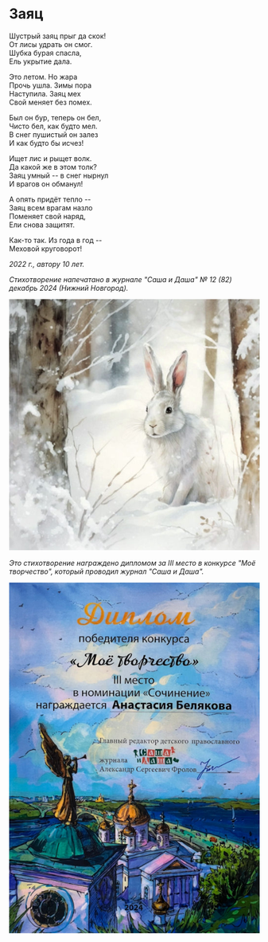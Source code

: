 # Заяц

Шустрый заяц прыг да скок!  
От лисы удрать он смог.  
Шубка бурая спасла,  
Ель укрытие дала.

Это летом. Но жара  
Прочь ушла. Зимы пора  
Наступила. Заяц мех  
Свой меняет без помех.

Был он бур, теперь он бел,  
Чисто бел, как будто мел.  
В снег пушистый он залез  
И как будто бы исчез!

Ищет лис и рыщет волк.  
Да какой же в этом толк?  
Заяц умный -- в снег нырнул  
И врагов он обманул!

А опять придёт тепло --  
Заяц всем врагам назло  
Поменяет свой наряд,  
Ели снова защитят.

Как-то так. Из года в год --  
Меховой круговорот!

*2022 г., автору 10 лет.*

*Стихотворение напечатано в журнале "Саша и Даша" № 12 (82) декабрь 2024 (Нижний Новгород).*

![Заяц](../images/hare.jpg)

*Это стихотворение награждено дипломом за III место в конкурсе "Моё творчество", который проводил журнал "Саша и Даша".*

![Диплом "Моё творчество"](../images/achievements/diplom-moe-tvorchestvo.jpg)
